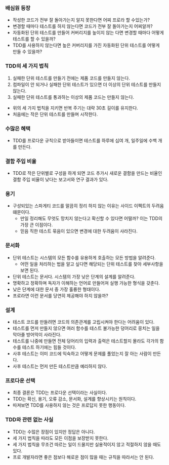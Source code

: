 ### 배심원 등장

 - 작성한 코드가 전부 잘 돌아가는지 알지 못한다면 어찌 프로라 할 수있는가?
 - 변경할 때마다 테스트를 하지 않는다면 코드가 전부 잘 돌아가는지 어찌알까?
 - 자동화된 단위 테스트를 만들어 커버리지를 높이지 않는 다면 변경할 때마다 어떻게 테스트를 할 수 있을까?
 - TDD를 사용하지 않는다면 높은 커버리지를 가진 자동화된 단위 테스트를 어떻게 만들 수 있을까?

### TDD의 세 가지 법칙

 1. 실패한 단위 테스트를 만들기 전에는 제품 코드를 만들지 않는다.
 2. 컴파일이 안 되거나 실패한 단위 테스트가 있으면 더 이상의 단위 테스트를 만들지 않는다.
 3. 실패한 단위 테스트를 통과하는 이상의 제품 코드는 만들지 않는다.

 - 위의 세 가지 법칙을 지키면 반복 주기는 대략 30초 길이를 유지한다.
 - 처음에는 작은 단위 테스트를 만들며 시작한다.

### 수많은 혜택

 - TDD를 프로다운 규칙으로 받아들이면 테스트를 하루에 십여 개, 일주일에 수백 개를 만든다.

### 결함 주입 비율

 - TDD로 작은 단위별로 구성을 하게 되면 코드 추가시 새로운 결함을 만드는 비율인 결함 주입 비율이 낮다는 보고서와 연구 결과가 있다.

### 용기

 - 구성되있는 스파게티 코드를 말끔히 정리 하지 않는 이유는 사이드 이펙트의 두려움 떄문이다.
   - 만일 정리해도 무엇도 망치지 않는다고 확신할 수 있다면 어떨까? 이는 TDD의 가장 큰 이점이다.
   - 믿음 직한 테스트 묶음이 있으면 변경에 대한 두려움이 사라진다.

### 문서화

 - 단위 테스트는 시스템의 모든 함수를 유용하게 호출하는 모든 방법을 알려준다.
   - 어떤 일을 처리하는 법을 알고 싶다면 해당되는 단위 테스트를 찾아 세부사항을 보면 된다.
 - 단위 테스트는 문서다. 시스템의 가장 낮은 단계의 설계를 알려준다.
 - 명확하고 정확하며 독자가 이해하는 언어로 만들어져 실행 가능한 형식을 갖춘다.
 - 낮은 단계에 대한 문서 중 가장 훌륭한 형태이다.
 - 프로라면 이런 문서를 당연히 제공해야 하지 않을까?

### 설계

 - 테스트 코드를 만들려면 코드의 의존관계를 고립시켜야 한다는 어려움이 있다.
 - 테스트를 먼저 만들지 않으면 여러 함수를 테스트 불가능한 덩어리로 뭉치는 일을 막아줄 방어막이 사라진다.
 - 테스트를 나중에 만들면 전체 덩어리의 입력과 출력은 테스트할지 몰라도 각가의 함수를 테스트 하기에는 힘들 것이다.
 - 사후 테스트는 이미 코드에 익숙하고 어떻게 문제를 풀었는지 잘 아는 사람이 만든다.
 - 사후 테스트는 먼저 만든 테스트만큼 예리하지 않다.

### 프로다운 선택

 - 최종 결론은 TDD는 프로다운 선택이라는 사실이다.
 - TDD는 확신, 용기, 오류 감소, 문서화, 설계를 향상시키는 원칙이다.
 - 따져보면 TDD를 사용하지 않는 것은 프로답지 못한 행동이다.

### TDD와 관련 없는 사실

 - TDD는 수많은 장점이 있지만 정답은 아니다.
 - 세 가지 법칙을 따라도 모든 이점을 보장받지 못한다.
 - 세 가지 법칙을 무조건 따르는 일이 드물지만 실용적이지 않고 적절하지 않을 때도 있다.
 - 프로 개발자라면 좋은 점보다 해로운 점이 많을 때는 규칙을 따라서는 안 된다.